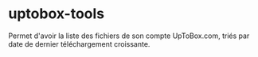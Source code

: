 # uptobox-tools

Permet d'avoir la liste des fichiers de son compte UpToBox.com, triés par date de dernier téléchargement croissante. 